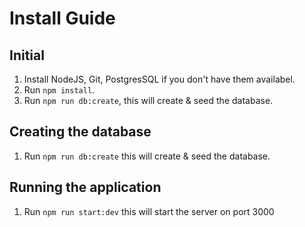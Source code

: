 # Install Guide

## Initial

1. Install NodeJS, Git, PostgresSQL if you don't have them availabel.
2. Run `npm install`.
3. Run `npm run db:create`, this will create & seed the database.


## Creating the database

1. Run `npm run db:create` this will create & seed the database.

## Running the application

1. Run `npm run start:dev` this will start the server on port 3000
